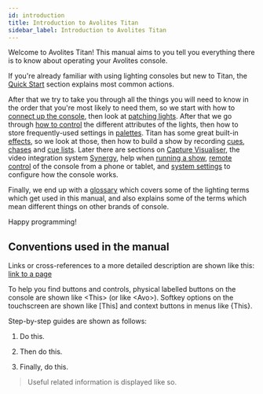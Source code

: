 ```yaml
---
id: introduction
title: Introduction to Avolites Titan
sidebar_label: Introduction to Avolites Titan
---
```


Welcome to Avolites Titan! This manual aims to you tell you everything
there is to know about operating your Avolites console.

If you're already familiar with using lighting consoles but new to Titan, 
the [Quick Start](./quick-start.md) section explains most common actions.

After that we try to take you through all the things you will need to know in the order
that you're most likely to need them, so we start with how to [connect up the console](./titan-basics.md),
then look at [patching lights](./patching.md). After that we go through [how to control](./controlling-fixtures.md) the different
attributes of the lights, then how to store frequently-used settings in [palettes](./palettes.md).
Titan has some great built-in [effects](./effects.md), so we look at those, then how to build a show
by recording [cues](./cues.md), [chases](./chases.md) and [cue lists](./cue-lists.md). Later there are sections on [Capture Visualiser](./capture-visualiser.md), 
the video integration system [Synergy](./synergy.md), help when [running a show](./running-the-show.md), [remote control](./remote-control.md) of the console from a phone or tablet,
and [system settings](./system-settings.md) to configure how the console works. 

Finally, we end up with a [glossary](./glossary.md) which covers some of the lighting terms
which get used in this manual, and also explains some of the terms which mean
different things on other brands of console.

Happy programming!

Conventions used in the manual
------------------------------

Links or cross-references to a more detailed description are shown like this: [link to a page](./introduction.md)

To help you find buttons and controls, physical labelled buttons on the console are
shown like \<This\> (or like \<Avo\>). Softkey options on the touchscreen are shown like 
\[This\] and context buttons in menus like \{This\}.

Step-by-step guides are shown as follows:

1. Do this.

2. Then do this.

3. Finally, do this.

>	Useful related information is displayed like so.